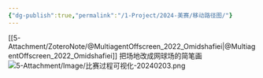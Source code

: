 ```yaml
---
{"dg-publish":true,"permalink":"/1-Project/2024-美赛/移动路径图/"}
---
```


[[5-Attachment/ZoteroNote/@MultiagentOffscreen_2022_Omidshafiei\|@MultiagentOffscreen_2022_Omidshafiei]]
把场地改成网球场的简笔画
![5-Attachment/Image/比赛过程可视化-20240203.png](/img/user/5-Attachment/Image/%E6%AF%94%E8%B5%9B%E8%BF%87%E7%A8%8B%E5%8F%AF%E8%A7%86%E5%8C%96-20240203.png)